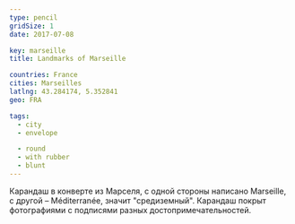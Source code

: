 ```yaml
---
type: pencil
gridSize: 1
date: 2017-07-08

key: marseille
title: Landmarks of Marseille

countries: France
cities: Marseilles
latlng: 43.284174, 5.352841
geo: FRA

tags:
  - city
  - envelope

  - round
  - with rubber
  - blunt
---
```


Карандаш в конверте из Марселя, с одной стороны написано Marseille, с другой – Méditerranée, значит "средиземный". Карандаш покрыт фотографиями с подписями разных достопримечательностей.
